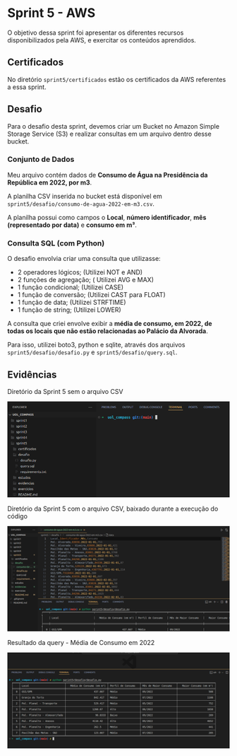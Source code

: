 # Sprint 5 - AWS

O objetivo dessa sprint foi apresentar os diferentes recursos disponibilizados pela AWS, e exercitar os conteúdos aprendidos.

## Certificados

No diretório `sprint5/certificados` estão os certificados da AWS referentes a essa sprint.

## Desafio

Para o desafio desta sprint, devemos criar um Bucket no Amazon Simple Storage Service (S3) e realizar consultas em um arquivo dentro desse bucket.

### Conjunto de Dados

Meu arquivo contém dados de **Consumo de Água na Presidência da República em 2022, por m3**.

A planilha CSV inserida no bucket está disponível em `sprint5/desafio/consumo-de-agua-2022-em-m3.csv`.

A planilha possui como campos o **Local**, **número identificador**, **mês (representado por data)** e **consumo em m³**.

### Consulta SQL (com Python)

O desafio envolvia criar uma consulta que utilizasse:

- 2 operadores lógicos; (Utilizei NOT e AND)
- 2 funções de agregação; ( Utilizei AVG e MAX)
- 1 função condicional; (Utilizei CASE)
- 1 função de conversão; (Utilizei CAST para FLOAT)
- 1 função de data; (Utilizei STRFTIME)
- 1 função de string; (Utilizei LOWER)

A consulta que criei envolve exibir a **média de consumo, em 2022, de todas os locais que não estão relacionadas ao Palácio da Alvorada**.

Para isso, utilizei boto3, python e sqlite, através dos arquivos `sprint5/desafio/desafio.py` e `sprint5/desafio/query.sql`.

## Evidências

Diretório da Sprint 5 sem o arquivo CSV

![Diretório da Sprint5 sem o csv](evidencias/imagem1.png)

Diretório da Sprint 5 com o arquivo CSV, baixado durante a execução do código

![Diretório da Sprint5 com o csv](evidencias/imagem2.png)

Resultado da query - Média de Consumo em 2022

![Diretório da Sprint5 com o csv](evidencias/imagem3.png)